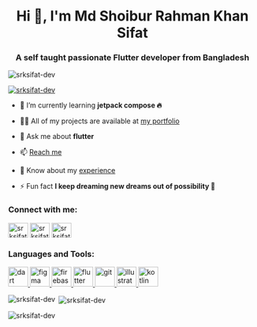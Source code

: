<h1 align="center">Hi 👋, I'm Md Shoibur Rahman Khan Sifat</h1>
<h3 align="center">A self taught passionate Flutter developer from Bangladesh</h3>

<p align="left"> <img src="https://komarev.com/ghpvc/?username=srksifat-dev&label=Profile%20views&color=0e75b6&style=flat" alt="srksifat-dev" /> </p>

<p align="left"> <a href="https://github.com/ryo-ma/github-profile-trophy"><img src="https://github-profile-trophy.vercel.app/?username=srksifat-dev" alt="srksifat-dev" /></a> </p>

- 🌱 I’m currently learning **jetpack compose 🔥**

- 👨‍💻 All of my projects are available at [my portfolio](https://imsifat.web.app)

- 💬 Ask me about **flutter**

- 📫 [Reach me](mailto:srksifat.dev@gmail.com)

- 📄 Know about my [experience](https://github.com/srksifat-dev/public_assets/raw/main/md_shoibur_rahman_khan_sifat_resume.pdf)

- ⚡ Fun fact **I keep dreaming new dreams out of possibility 🤞**

<h3 align="left">Connect with me:</h3>
<p align="left">
<a href="https://twitter.com/srksifat_dev" target="blank"><img align="center" src="https://raw.githubusercontent.com/rahuldkjain/github-profile-readme-generator/master/src/images/icons/Social/twitter.svg" alt="srksifat_dev" height="30" width="40" /></a>
<a href="https://linkedin.com/in/srksifatdev" target="blank"><img align="center" src="https://raw.githubusercontent.com/rahuldkjain/github-profile-readme-generator/master/src/images/icons/Social/linked-in-alt.svg" alt="srksifatdev" height="30" width="40" /></a>
<a href="https://www.youtube.com/channel/@srksifat_dev/?sub_confirmation=1" target="blank"><img align="center" src="https://raw.githubusercontent.com/rahuldkjain/github-profile-readme-generator/master/src/images/icons/Social/youtube.svg" alt="srksifat_dev" height="30" width="40" /></a>
</p>

<h3 align="left">Languages and Tools:</h3>
<p align="left"> <a href="https://dart.dev" target="_blank" rel="noreferrer"> <img src="https://www.vectorlogo.zone/logos/dartlang/dartlang-icon.svg" alt="dart" width="40" height="40"/> </a> <a href="https://www.figma.com/" target="_blank" rel="noreferrer"> <img src="https://www.vectorlogo.zone/logos/figma/figma-icon.svg" alt="figma" width="40" height="40"/> </a> <a href="https://firebase.google.com/" target="_blank" rel="noreferrer"> <img src="https://www.vectorlogo.zone/logos/firebase/firebase-icon.svg" alt="firebase" width="40" height="40"/> </a> <a href="https://flutter.dev" target="_blank" rel="noreferrer"> <img src="https://www.vectorlogo.zone/logos/flutterio/flutterio-icon.svg" alt="flutter" width="40" height="40"/> </a> <a href="https://git-scm.com/" target="_blank" rel="noreferrer"> <img src="https://www.vectorlogo.zone/logos/git-scm/git-scm-icon.svg" alt="git" width="40" height="40"/> </a> <a href="https://www.adobe.com/in/products/illustrator.html" target="_blank" rel="noreferrer"> <img src="https://www.vectorlogo.zone/logos/adobe_illustrator/adobe_illustrator-icon.svg" alt="illustrator" width="40" height="40"/> </a> <a href="https://kotlinlang.org" target="_blank" rel="noreferrer"> <img src="https://www.vectorlogo.zone/logos/kotlinlang/kotlinlang-icon.svg" alt="kotlin" width="40" height="40"/> </a> </p>

<p><img align="left" src="https://github-readme-stats.vercel.app/api/top-langs?username=srksifat-dev&show_icons=true&locale=en&layout=compact" alt="srksifat-dev" /></p>

<p>&nbsp;<img align="center" src="https://github-readme-stats.vercel.app/api?username=srksifat-dev&show_icons=true&locale=en" alt="srksifat-dev" /></p>

<p><img align="center" src="https://github-readme-streak-stats.herokuapp.com/?user=srksifat-dev&" alt="srksifat-dev" /></p>

